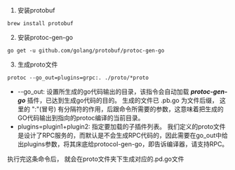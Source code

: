1. 安装protobuf
```
brew install protobuf
```
2. 安装protoc-gen-go
```
go get -u github.com/golang/protobuf/protoc-gen-go
```
3. 生成proto文件
```
protoc --go_out=plugins=grpc:. ./proto/*proto
```
- --go_out: 设置所生成的go代码输出的目录，该指令会自动加载 ***protoc-gen-go*** 插件，已达到生成go代码的目的。 生成的文件已 .pb.go 为文件后缀， 这里的 ":"(冒号) 有分隔符的作用，后跟命令所需要的参数，这意味着把生成的GO代码输出到指向的protoc编译的当前目录。
- plugins=plugin1+plugin2: 指定要加载的子插件列表。 我们定义的proto文件是设计了RPC服务的，而默认是不会生成RPC代码的，因此需要在go_out中给出plugins参数，将其床底给protocol-gen-go，即告诉编译器，请支持RPC。

执行完这条命令后， 就会在proto文件夹下生成对应的.pd.go文件